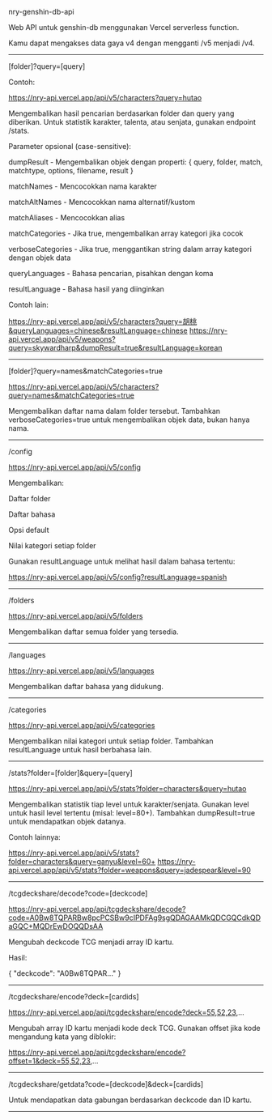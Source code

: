 
nry-genshin-db-api

Web API untuk genshin-db menggunakan Vercel serverless function.

Kamu dapat mengakses data gaya v4 dengan mengganti /v5 menjadi /v4.


---

[folder]?query=[query]

Contoh:

https://nry-api.vercel.app/api/v5/characters?query=hutao

Mengembalikan hasil pencarian berdasarkan folder dan query yang diberikan.
Untuk statistik karakter, talenta, atau senjata, gunakan endpoint /stats.

Parameter opsional (case-sensitive):

dumpResult - Mengembalikan objek dengan properti: { query, folder, match, matchtype, options, filename, result }

matchNames - Mencocokkan nama karakter

matchAltNames - Mencocokkan nama alternatif/kustom

matchAliases - Mencocokkan alias

matchCategories - Jika true, mengembalikan array kategori jika cocok

verboseCategories - Jika true, menggantikan string dalam array kategori dengan objek data

queryLanguages - Bahasa pencarian, pisahkan dengan koma

resultLanguage - Bahasa hasil yang diinginkan


Contoh lain:

https://nry-api.vercel.app/api/v5/characters?query=胡桃&queryLanguages=chinese&resultLanguage=chinese
https://nry-api.vercel.app/api/v5/weapons?query=skywardharp&dumpResult=true&resultLanguage=korean


---

[folder]?query=names&matchCategories=true

https://nry-api.vercel.app/api/v5/characters?query=names&matchCategories=true

Mengembalikan daftar nama dalam folder tersebut.
Tambahkan verboseCategories=true untuk mengembalikan objek data, bukan hanya nama.


---

/config

https://nry-api.vercel.app/api/v5/config

Mengembalikan:

Daftar folder

Daftar bahasa

Opsi default

Nilai kategori setiap folder


Gunakan resultLanguage untuk melihat hasil dalam bahasa tertentu:

https://nry-api.vercel.app/api/v5/config?resultLanguage=spanish


---

/folders

https://nry-api.vercel.app/api/v5/folders

Mengembalikan daftar semua folder yang tersedia.


---

/languages

https://nry-api.vercel.app/api/v5/languages

Mengembalikan daftar bahasa yang didukung.


---

/categories

https://nry-api.vercel.app/api/v5/categories

Mengembalikan nilai kategori untuk setiap folder.
Tambahkan resultLanguage untuk hasil berbahasa lain.


---

/stats?folder=[folder]&query=[query]

https://nry-api.vercel.app/api/v5/stats?folder=characters&query=hutao

Mengembalikan statistik tiap level untuk karakter/senjata.
Gunakan level untuk hasil level tertentu (misal: level=80+).
Tambahkan dumpResult=true untuk mendapatkan objek datanya.

Contoh lainnya:

https://nry-api.vercel.app/api/v5/stats?folder=characters&query=ganyu&level=60+
https://nry-api.vercel.app/api/v5/stats?folder=weapons&query=jadespear&level=90


---

/tcgdeckshare/decode?code=[deckcode]

https://nry-api.vercel.app/api/tcgdeckshare/decode?code=A0Bw8TQPARBw8pcPCSBw9cIPDFAg9sgQDAGAAMkQDCGQCdkQDaGQC+MQDrEwDOQQDsAA

Mengubah deckcode TCG menjadi array ID kartu.

Hasil:

{
  "deckcode": "A0Bw8TQPAR..."
}


---

/tcgdeckshare/encode?deck=[cardids]

https://nry-api.vercel.app/api/tcgdeckshare/encode?deck=55,52,23,...

Mengubah array ID kartu menjadi kode deck TCG.
Gunakan offset jika kode mengandung kata yang diblokir:

https://nry-api.vercel.app/api/tcgdeckshare/encode?offset=1&deck=55,52,23,...


---

/tcgdeckshare/getdata?code=[deckcode]&deck=[cardids]

Untuk mendapatkan data gabungan berdasarkan deckcode dan ID kartu.


---
